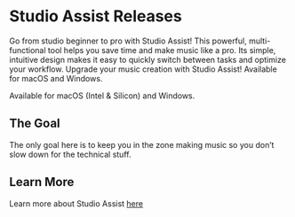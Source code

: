 # Studio Assist Releases

Go from studio beginner to pro with Studio Assist! This powerful, multi-functional tool helps you save time and make music like a pro. Its simple, intuitive design makes it easy to quickly switch between tasks and optimize your workflow. Upgrade your music creation with Studio Assist! Available for macOS and Windows.

Available for macOS (Intel & Silicon) and Windows.

## The Goal

The only goal here is to keep you in the zone making music so you don’t slow down for the technical stuff.

## Learn More

Learn more about Studio Assist [here](https://musicbydarcy.com/products/studio-assist)
